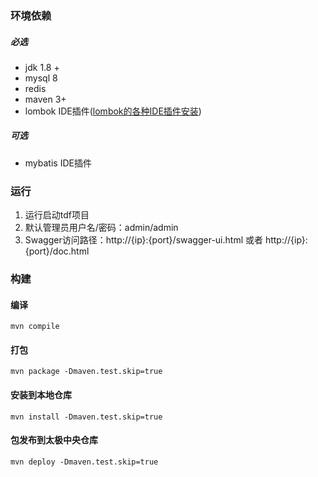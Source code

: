 ### 环境依赖
##### 必选
- jdk 1.8 +
- mysql 8
- redis
- maven 3+
- lombok IDE插件([lombok的各种IDE插件安装](/docs/lombok的各种IDE插件安装.md))

##### 可选
- mybatis IDE插件

### 运行
1. 运行启动tdf项目
1. 默认管理员用户名/密码：admin/admin
1. Swagger访问路径：http://{ip}:{port}/swagger-ui.html 或者 http://{ip}:{port}/doc.html

### 构建
#### 编译
`mvn compile`

#### 打包
`mvn package -Dmaven.test.skip=true`

#### 安装到本地仓库
`mvn install -Dmaven.test.skip=true`

#### 包发布到太极中央仓库
`mvn deploy -Dmaven.test.skip=true`


